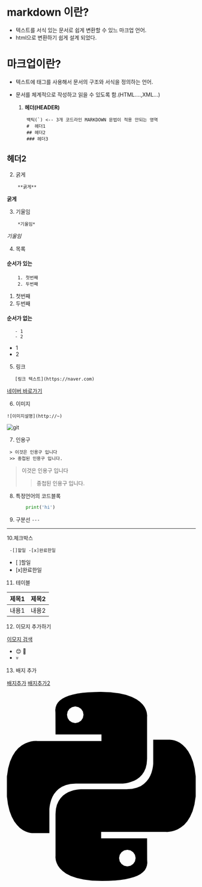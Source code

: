 # markdown 이란?
- 텍스트를 서식 있는 문서로 쉽게 변환할 수 있느 마크업 언어.
- html으로 변환하기 쉽게 설계 되었다.

# 마크업이란?
- 텍스트에 태그를 사용해서 문서의 구조와 서식을 정의하는 언어.
- 문서를 체계적으로 작성하고 읽을 수 있도록 함.(HTML....,XML...)

    1. **헤더(HEADER)**
    ```
        백틱(`) <-- 3개 코드라인 MARKDOWN 문법이 적용 안되는 영역
        #  헤더1
        ## 헤더2
        ### 헤더3
    ```
## 헤더2
2. 굵게
```
    **굵게**
```
**굵게**

3. 기울임 
```
    *기울임*
```
*기울임*

4. 목록
#### 순서가 있는
``` 
    1. 첫번째
    2. 두번째
```
 1. 첫번째
 2. 두번째
 #### 순서가 없는
 ```
    - 1
    - 2
 ```
 - 1
 - 2

 5. 링크
 ```
    [링크 텍스트](https://naver.com)
 ```
 [네이버 바로가기](https://naver.com)

6. 이미지
```
![이미지설명](http://~)
```
![git](https://git-scm.com/images/logo@2x.png)

7. 인용구
```
 > 이것은 인용구 입니다
 >> 중첩된 인용구 입니다.
```
> 이것은 인용구 입니다
 >> 중첩된 인용구 입니다.

 8. 특정언어의 코드블록
 ```python
        print('hi')
 ```

 9. 구분선
 ```---```
 ---

 10.체크박스

 ``` -[]할일 -[x]완료한일```
- [ ]할일 
- [x]완료한일
    
 11. 테이블

 |제목1|제목2|
 |-----|-----|
 |내용1|내용2|

 12. 이모지 추가하기

 [이모지 검색](https://emojipedia.org)

 - 😊 🍺
 - 💀

 13. 배지 추가

 [배지추가](https://simpleicons.org)
 [배지추가2](https://shields.io/)

 <svg role="img" viewBox="0 0 24 24" xmlns="http://www.w3.org/2000/svg"><title>Python</title><path d="M14.25.18l.9.2.73.26.59.3.45.32.34.34.25.34.16.33.1.3.04.26.02.2-.01.13V8.5l-.05.63-.13.55-.21.46-.26.38-.3.31-.33.25-.35.19-.35.14-.33.1-.3.07-.26.04-.21.02H8.77l-.69.05-.59.14-.5.22-.41.27-.33.32-.27.35-.2.36-.15.37-.1.35-.07.32-.04.27-.02.21v3.06H3.17l-.21-.03-.28-.07-.32-.12-.35-.18-.36-.26-.36-.36-.35-.46-.32-.59-.28-.73-.21-.88-.14-1.05-.05-1.23.06-1.22.16-1.04.24-.87.32-.71.36-.57.4-.44.42-.33.42-.24.4-.16.36-.1.32-.05.24-.01h.16l.06.01h8.16v-.83H6.18l-.01-2.75-.02-.37.05-.34.11-.31.17-.28.25-.26.31-.23.38-.2.44-.18.51-.15.58-.12.64-.1.71-.06.77-.04.84-.02 1.27.05zm-6.3 1.98l-.23.33-.08.41.08.41.23.34.33.22.41.09.41-.09.33-.22.23-.34.08-.41-.08-.41-.23-.33-.33-.22-.41-.09-.41.09zm13.09 3.95l.28.06.32.12.35.18.36.27.36.35.35.47.32.59.28.73.21.88.14 1.04.05 1.23-.06 1.23-.16 1.04-.24.86-.32.71-.36.57-.4.45-.42.33-.42.24-.4.16-.36.09-.32.05-.24.02-.16-.01h-8.22v.82h5.84l.01 2.76.02.36-.05.34-.11.31-.17.29-.25.25-.31.24-.38.2-.44.17-.51.15-.58.13-.64.09-.71.07-.77.04-.84.01-1.27-.04-1.07-.14-.9-.2-.73-.25-.59-.3-.45-.33-.34-.34-.25-.34-.16-.33-.1-.3-.04-.25-.02-.2.01-.13v-5.34l.05-.64.13-.54.21-.46.26-.38.3-.32.33-.24.35-.2.35-.14.33-.1.3-.06.26-.04.21-.02.13-.01h5.84l.69-.05.59-.14.5-.21.41-.28.33-.32.27-.35.2-.36.15-.36.1-.35.07-.32.04-.28.02-.21V6.07h2.09l.14.01zm-6.47 14.25l-.23.33-.08.41.08.41.23.33.33.23.41.08.41-.08.33-.23.23-.33.08-.41-.08-.41-.23-.33-.33-.23-.41-.08-.41.08z"/></svg>
 